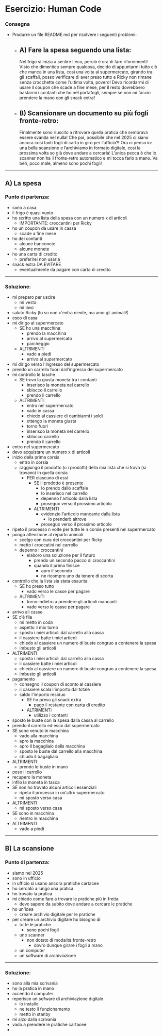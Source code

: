 # Esercizio: Human Code

### Consegna

- Produrre un file README.md per risolvere i seguenti problemi:

    - ## A) Fare la spesa seguendo una lista:

         Nel frigo si inizia a sentire l'eco, perciò è ora di fare rifornimenti!
         Visto che dimentico sempre qualcosa, decido di appuntarmi tutto ciò che manca in una lista, così una volta al supermercato, girando tra gli scaffali, posso verificare di aver preso tutto e Ricky non rimane senza crocchette come l'ultima volta, povero! Devo ricordarmi di usare il coupon che scade a fine mese, per il resto dovrebbero bastarmi i contanti che ho nel portafogli, sempre se non mi faccio prendere la mano con gli snack extra!

    - ## B) Scansionare un documento su più fogli fronte-retro:

         Finalmente sono riuscito a ritrovare quella pratica che sembrava essere svanita nel nulla! Che poi, possibile che nel 2025 ci siano ancora così tanti fogli di carta in giro per l’ufficio?! Ora ci penso io: una bella scansione e l’archiviamo in formato digitale, così la prossima volta so già dove andare a cercarla! L’unica pecca è che lo scanner non ha il fronte-retro automatico e mi tocca farlo a mano. Va beh, poco male, almeno sono pochi fogli!

---

## A) La spesa

### Punto di partenza:

- sono a casa
- il frigo è quasi vuoto
- ho scritto una lista della spesa con un numero x di articoli 
    - IMPORTANTE: croccantini per Ricky 
- ho un coupon da usare in cassa
    - scade a fine mese
- ho dei contanti
    - alcune banconote
    - alcune monete
- ho una carta di credito
    - preferirei non usarla 
- snack extra DA EVITARE
    - eventualmente da pagare con carta di credito
---
### Soluzione:

- mi preparo per uscire
    - mi vesto
    - mi lavo
- saluto Ricky (lo so non c'entra niente, ma amo gli animali!)
- esco di casa
- mi dirigo al supermercato
    - SE ho una macchina:
        - prendo la macchina
        - arrivo al supermercato
        - parcheggio
    - ALTRIMENTI
        - vado a piedi
        - arrivo al supermercato
- mi dirigo verso l'ingresso del supermercato
- prendo un carrello fuori dall'ingresso del supermercato
- mi controllo le tasche 
    - SE trovo la giusta moneta tra i contanti
        - inserisco la moneta nel carrello
        - sblocco il carrello
        - prendo il carrello
    - ALTRIMENTI 
        - entro nel supermercato
        - vado in cassa
        - chiedo al cassiere di cambiarmi i soldi 
        - ottengo la moneta giusta
        - torno fuori
        - inserisco la moneta nel carrello
        - sblocco carrello
        - prendo il carrello
- entro nel supermercato
- devo acquistare un numero x di articoli
- inizio dalla prima corsia 
    - entro in corsia
    - raggiungo il prodotto (o i prodotti) della mia lista che si trova (si trovano) in quella corsia
        - PER ciascuno di essi
            - SE il prodotto è presente
                - lo prendo dallo scaffale
                - lo inserisco nel carrello
                - depenno l'articolo dalla lista
                - proseguo verso il prossimo articolo
            - ALTRIMENTI 
                - evidenzio l'articolo mancante dalla lista
                    - lo prenderò altrove
                - proseguo verso il prossimo articolo
- ripeto il processo n volte per tutte le n corsie presenti nel supermercato
- pongo attenzione al reparto animali
    - scelgo con cura dei croccantini per Ricky
    - metto i croccatini nel carrello
    - depenno i croccantini
        - elaboro una soluzione per il futuro 
            - prendo un secondo pacco di croccantini
            - quando il primo finisce
                - apro il secondo
                - ne ricompro uno da tenere di scorta
- controllo che la lista sia stata esaurita
    - SE ho preso tutto
        - vado verso le casse per pagare
    - ALTRIMENTI
        - torno indietro a prendere gli articoli mancanti
        - vado verso le casse per pagare
- arrivo all casse
- SE c'è fila
    - mi metto in coda
    - aspetto il mio turno
    - sposto i miei articoli dal carrello alla cassa
    - il cassiere batte i miei articoli
    - chiedo al cassiere un numero di buste congruo a contenere la spesa
    - imbusto gli articoli
- ALTRIMENTI
    - sposto i miei articoli dal carrello alla cassa
    - il cassiere batte i miei articoli
    - chiedo al cassiere un numero di buste congruo a contenere la spesa
    - imbusto gli articoli
- pagamento
    - consegno il coupon di sconto al cassiere
    - il cassiere scala l'importo dal totale
    - saldo l'importo residuo
        - SE ho preso gli snack extra
            - pago il restante con carta di credito
        - ALTRIMENTI
            - utilizzo i contanti
- sposto le buste con la spesa dalla cassa al carrello
- prendo il carrello ed esco dal supermercato
- SE sono venuto in macchina
    - vado alla macchina
    - apro la macchina
    - apro il bagagliaio della macchina
    - sposto le buste dal carrello alla macchina 
    - chiudo il bagagliaio
- ALTRIMENTI
    - prendo le buste in mano
- poso il carrello
- recupero la moneta
- infilo la moneta in tasca
- SE non ho trovato alcuni articoli essenziali
    - ripeto il processo in un'altro supermercato
    - mi sposto verso casa
- ALTRIMENTI
    - mi sposto verso casa
- SE sono in macchina
    - rientro in macchina
- ALTRIMENTI
    - vado a piedi
---

## B) La scansione

### Punto di partenza:

- siamo nel 2025
- sono in ufficio
- in ufficio si usano ancora pratiche cartacee
- ho cercato a lungo una pratica
- ho trovato la pratica
- mi chiedo come fare a trovare le pratiche più in fretta
    - devo sapere da subito dove andare a cercare le pratiche
- ho un'idea
    - creare archivio digitale per le pratiche
- per creare un archivio digitale ho bisogno di
    - tutte le pratiche
        - sono pochi fogli
    - uno scanner
        - non dotato di modalità fronte-retro
            - dovrò dunque girare i fogli a mano
    - un computer
    - un software di archiviazione
---
### Soluzione:

- sono alla mia scrivania 
- ho la pratica in mano
- accendo il computer
- reperisco un sofware di archiviazione digitale
    - lo installo
    - ne testo il funzionamento
    - metto in stanby
- mi alzo dalla scrivania
- vado a prendere le pratiche cartacee
- 